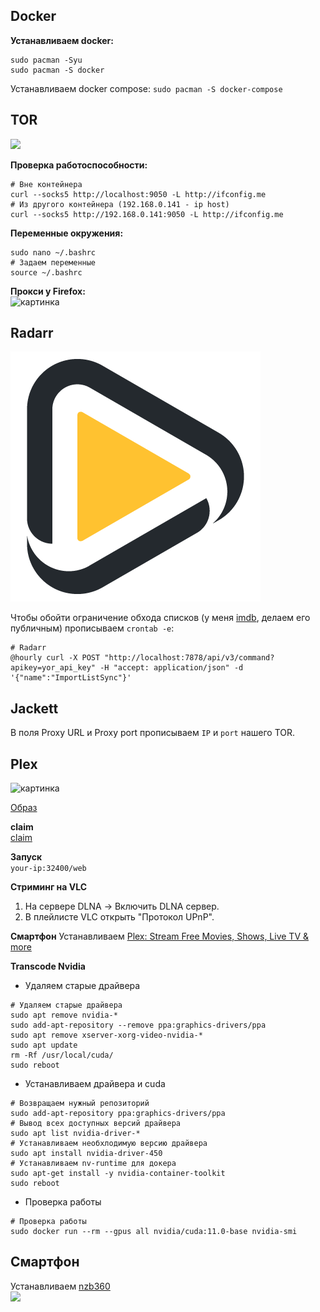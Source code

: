 ## Docker 
**Устанавливаем docker:**<br> 
```
sudo pacman -Syu
sudo pacman -S docker
```
Устанавливаем docker compose: `sudo pacman -S docker-compose`

## TOR 
![](https://upload.wikimedia.org/wikipedia/commons/thumb/1/15/Tor-logo-2011-flat.svg/306px-Tor-logo-2011-flat.svg.png)

**Проверка работоспособности:**<br>  
```
# Вне контейнера
curl --socks5 http://localhost:9050 -L http://ifconfig.me
# Из другого контейнера (192.168.0.141 - ip host)
curl --socks5 http://192.168.0.141:9050 -L http://ifconfig.me
```

**Переменные окружения:**<br> 
```
sudo nano ~/.bashrc
# Задаем переменные 
source ~/.bashrc
```
**Прокси у Firefox:**<br> 
![картинка](https://lumpics.ru/wp-content/uploads/2016/08/Tor-dlya-Firefox-3.png)

## Radarr
![](https://github.com/Radarr/Radarr/blob/develop/Logo/400.png?raw=true)

Чтобы обойти ограничение обхода списков (у меня [imdb](https://www.imdb.com), делаем его публичным) прописываем `crontab -e`: 
```
# Radarr
@hourly curl -X POST "http://localhost:7878/api/v3/command?apikey=yor_api_key" -H "accept: application/json" -d '{"name":"ImportListSync"}'
```
## Jackett
В  поля Proxy URL и Proxy port прописываем `IP` и `port` нашего TOR.

## Plex 
![картинка](https://lg-help.ru/img/868_1.gif)

[Образ](https://hub.docker.com/r/linuxserver/plex)

**claim**<br>
[claim](https://www.plex.tv/claim/)

**Запуск**<br>
`your-ip:32400/web`

**Стриминг на VLC** 
1. На сервере DLNA -> Включить DLNA сервер.
1. В плейлисте VLC открыть "Протокол UPnP".

**Смартфон** 
Устанавливаем [Plex: Stream Free Movies, Shows, Live TV & more](https://www.tvbox.one/apps/plex.html )

**Transcode Nvidia**
* Удаляем старые драйвера
```
# Удаляем старые драйвера
sudo apt remove nvidia-*
sudo add-apt-repository --remove ppa:graphics-drivers/ppa
sudo apt remove xserver-xorg-video-nvidia-*
sudo apt update
rm -Rf /usr/local/cuda/
sudo reboot
```
* Устанавливаем драйвера и cuda
```
# Возвращаем нужный репозиторий
sudo add-apt-repository ppa:graphics-drivers/ppa 
# Вывод всех доступных версий драйвера
sudo apt list nvidia-driver-* 
# Устанавливаем необхлодимую версию драйвера
sudo apt install nvidia-driver-450 
# Устанавливаем nv-runtime для докера
sudo apt-get install -y nvidia-container-toolkit 
sudo reboot
```
* Проверка работы 
```
# Проверка работы 
sudo docker run --rm --gpus all nvidia/cuda:11.0-base nvidia-smi
```

## Смартфон
Устанавливаем [nzb360](https://play.google.com/store/apps/details?id=com.kevinforeman.nzb360)<br>
![](https://play-lh.googleusercontent.com/hjpWUw2sBsC0fpbPFUAChsjx-yC0-57zjZLdG8GQUw_FhVehK19pY0HIdDDysrdh7BM=s180)

